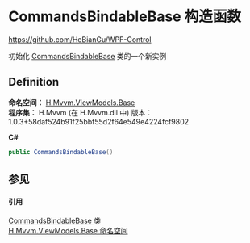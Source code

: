 # CommandsBindableBase 构造函数
https://github.com/HeBianGu/WPF-Control

初始化 <a href="7abd43fb-12ec-05ae-f7f4-cc4e20c08f16">CommandsBindableBase</a> 类的一个新实例



## Definition
**命名空间：** <a href="1a39445a-2086-c1ca-7c41-28cbba243517">H.Mvvm.ViewModels.Base</a>  
**程序集：** H.Mvvm (在 H.Mvvm.dll 中) 版本：1.0.3+58daf524b91f25bbf55d2f64e549e4224fcf9802

**C#**
``` C#
public CommandsBindableBase()
```



## 参见


#### 引用
<a href="7abd43fb-12ec-05ae-f7f4-cc4e20c08f16">CommandsBindableBase 类</a>  
<a href="1a39445a-2086-c1ca-7c41-28cbba243517">H.Mvvm.ViewModels.Base 命名空间</a>  
